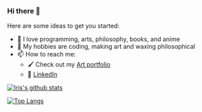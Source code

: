 ### Hi there 👋

Here are some ideas to get you started:

- 🔭 I love programming, arts, philosophy, books, and anime
- 🌱 My hobbies are coding, making art and waxing philosophical
- 📫 How to reach me: 
  - :paintbrush: Check out my [Art portfolio](https://www.behance.net/eyewrist)
  - :office: [LinkedIn](https://www.linkedin.com/in/iris-nguyen-1146a9172)

[![Iris's github stats](https://github-readme-stats.vercel.app/api?username=NguyenCuuNguyen&count_private=true&show_icons=true&theme=radical&hide_rank=false)](https://github.com/anuraghazra/github-readme-stats)


[![Top Langs](https://github-readme-stats.vercel.app/api/top-langs/?username=anuraghazra)](https://github.com/NguyenCuuNguyen/github-readme-stats)
  
